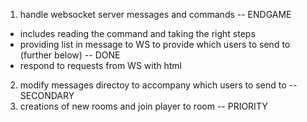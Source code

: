 1. handle websocket server messages and commands -- ENDGAME
- includes reading the command and taking the right steps
- providing list in message to WS to provide which users to send to (further below) -- DONE
- respond to requests from WS with html
2. modify messages directoy to accompany which users to send to -- SECONDARY
3. creations of new rooms and join player to room -- PRIORITY